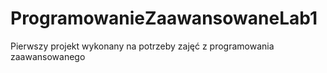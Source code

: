 # ProgramowanieZaawansowaneLab1
Pierwszy projekt wykonany na potrzeby zajęć z programowania zaawansowanego
